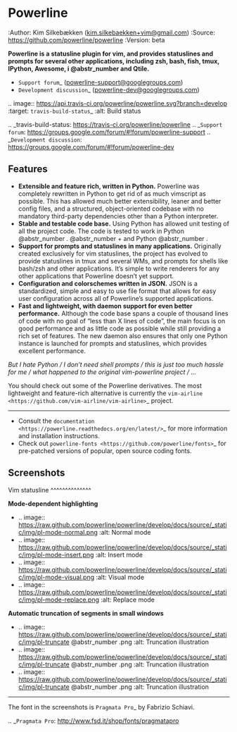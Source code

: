 # Powerline

:Author: Kim Silkebækken (kim.silkebaekken+vim@gmail.com) :Source: https://github.com/powerline/powerline :Version: beta

**Powerline is a statusline plugin for vim, and provides statuslines and prompts for several other applications, including zsh, bash, fish, tmux, IPython, Awesome, i @abstr_number and Qtile.**

  * `Support forum`_ (powerline-support@googlegroups.com)
  * `Development discussion`_ (powerline-dev@googlegroups.com)



.. image:: https://api.travis-ci.org/powerline/powerline.svg?branch=develop :target: `travis-build-status`_ :alt: Build status

.. _travis-build-status: https://travis-ci.org/powerline/powerline .. _`Support forum`: https://groups.google.com/forum/#!forum/powerline-support .. _`Development discussion`: https://groups.google.com/forum/#!forum/powerline-dev

## Features

  * **Extensible and feature rich, written in Python.** Powerline was completely rewritten in Python to get rid of as much vimscript as possible. This has allowed much better extensibility, leaner and better config files, and a structured, object-oriented codebase with no mandatory third-party dependencies other than a Python interpreter.
  * **Stable and testable code base.** Using Python has allowed unit testing of all the project code. The code is tested to work in Python @abstr_number . @abstr_number + and Python @abstr_number .
  * **Support for prompts and statuslines in many applications.** Originally created exclusively for vim statuslines, the project has evolved to provide statuslines in tmux and several WMs, and prompts for shells like bash/zsh and other applications. It’s simple to write renderers for any other applications that Powerline doesn’t yet support.
  * **Configuration and colorschemes written in JSON.** JSON is a standardized, simple and easy to use file format that allows for easy user configuration across all of Powerline’s supported applications.
  * **Fast and lightweight, with daemon support for even better performance.** Although the code base spans a couple of thousand lines of code with no goal of “less than X lines of code”, the main focus is on good performance and as little code as possible while still providing a rich set of features. The new daemon also ensures that only one Python instance is launched for prompts and statuslines, which provides excellent performance.



_But I hate Python / I don’t need shell prompts / this is just too much hassle for me / what happened to the original vim-powerline project / …_

You should check out some of the Powerline derivatives. The most lightweight and feature-rich alternative is currently the `vim-airline <https://github.com/vim-airline/vim-airline>`_ project.

* * *

  * Consult the `documentation <https://powerline.readthedocs.org/en/latest/>`_ for more information and installation instructions.
  * Check out `powerline-fonts <https://github.com/powerline/fonts>`_ for pre-patched versions of popular, open source coding fonts.



## Screenshots

Vim statusline ^^^^^^^^^^^^^^

**Mode-dependent highlighting**

  * .. image:: https://raw.github.com/powerline/powerline/develop/docs/source/_static/img/pl-mode-normal.png :alt: Normal mode
  * .. image:: https://raw.github.com/powerline/powerline/develop/docs/source/_static/img/pl-mode-insert.png :alt: Insert mode
  * .. image:: https://raw.github.com/powerline/powerline/develop/docs/source/_static/img/pl-mode-visual.png :alt: Visual mode
  * .. image:: https://raw.github.com/powerline/powerline/develop/docs/source/_static/img/pl-mode-replace.png :alt: Replace mode



**Automatic truncation of segments in small windows**

  * .. image:: https://raw.github.com/powerline/powerline/develop/docs/source/_static/img/pl-truncate @abstr_number .png :alt: Truncation illustration
  * .. image:: https://raw.github.com/powerline/powerline/develop/docs/source/_static/img/pl-truncate @abstr_number .png :alt: Truncation illustration
  * .. image:: https://raw.github.com/powerline/powerline/develop/docs/source/_static/img/pl-truncate @abstr_number .png :alt: Truncation illustration



* * *

The font in the screenshots is `Pragmata Pro`_ by Fabrizio Schiavi.

.. _`Pragmata Pro`: http://www.fsd.it/shop/fonts/pragmatapro
